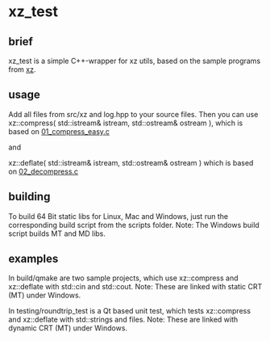 # xz_test

## brief
xz_test is a simple C++-wrapper for xz utils, based on the sample programs from [xz](http://tukaani.org/xz/).

## usage
Add all files from src/xz and log.hpp to your source files. Then you can use 
xz::compress( std::istream& istream, std::ostream& ostream ), which is based on [01_compress_easy.c](http://git.tukaani.org/?p=xz.git;a=blob;f=doc/examples/01_compress_easy.c;hb=HEAD)

and

xz::deflate( std::istream& istream, std::ostream& ostream ) which is based on [02_decompress.c](http://git.tukaani.org/?p=xz.git;a=blob;f=doc/examples/02_decompress.c;hb=HEAD)

## building
To build 64 Bit static libs for Linux, Mac and Windows, just run the corresponding build script from the scripts folder. Note: The Windows build script builds MT and MD libs.

## examples
In build/qmake are two sample projects, which use xz::compress and xz::deflate with std::cin and std::cout. Note: These are linked with static CRT (MT) under Windows.

In testing/roundtrip_test is a Qt based unit test, which tests xz::compress and xz::deflate with std::strings and files. Note: These are linked with dynamic CRT (MT) under Windows.
